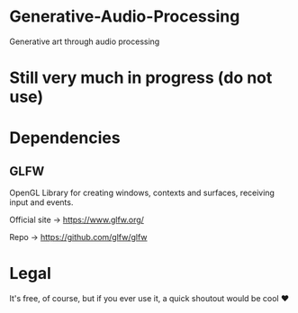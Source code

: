 # Generative-Audio-Processing
Generative art through audio processing

# Still very much in progress (do not use)

# Dependencies
## GLFW
OpenGL Library for creating windows, contexts and surfaces, receiving input and events.

Official site -> https://www.glfw.org/

Repo -> https://github.com/glfw/glfw


# Legal
It's free, of course, but if you ever use it, a quick shoutout would be cool ♥
